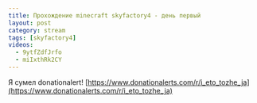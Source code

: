 ```yaml
---
title: Прохождение minecraft skyfactory4 - день первый
layout: post
category: stream
tags: [skyfactory4]
videos:
  - 9ytfZdfJrfo
  - miIxthRk2CY
---
```


Я сумел donationalert! [https://www.donationalerts.com/r/i_eto_tozhe_ja](https://www.donationalerts.com/r/i_eto_tozhe_ja)

